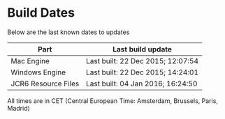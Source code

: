 # Build Dates

Below are the last known dates to updates

Part | Last build update
-----|-----
Mac Engine | Last built: 22 Dec 2015; 12:07:54
Windows Engine | Last built: 22 Dec 2015; 14:24:01
JCR6 Resource Files | Last built: 04 Jan 2016; 16:24:50
All times are in CET (Central European Time: Amsterdam, Brussels, Paris, Madrid)




